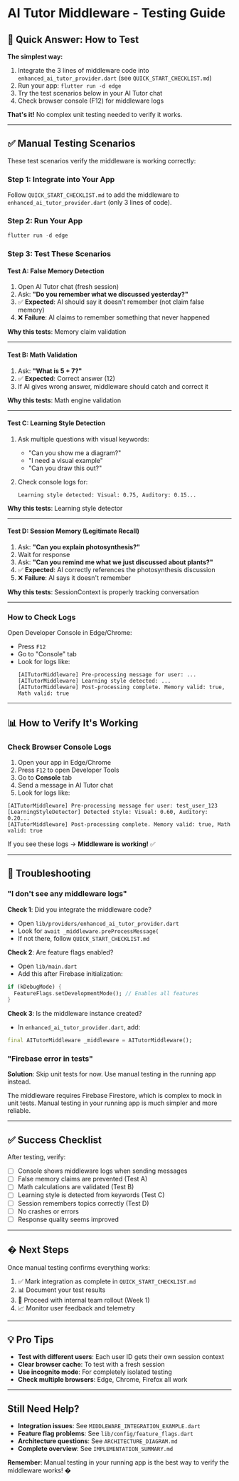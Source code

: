 # AI Tutor Middleware - Testing Guide

## 🎯 Quick Answer: How to Test

**The simplest way:**
1. Integrate the 3 lines of middleware code into `enhanced_ai_tutor_provider.dart` (see `QUICK_START_CHECKLIST.md`)
2. Run your app: `flutter run -d edge`
3. Try the test scenarios below in your AI Tutor chat
4. Check browser console (F12) for middleware logs

**That's it!** No complex unit testing needed to verify it works.

---

## **✅ Manual Testing Scenarios**

These test scenarios verify the middleware is working correctly:

### Step 1: Integrate into Your App

Follow `QUICK_START_CHECKLIST.md` to add the middleware to `enhanced_ai_tutor_provider.dart` (only 3 lines of code).

### Step 2: Run Your App

```powershell
flutter run -d edge
```

### Step 3: Test These Scenarios

#### **Test A: False Memory Detection**

1. Open AI Tutor chat (fresh session)
2. Ask: **"Do you remember what we discussed yesterday?"**
3. ✅ **Expected**: AI should say it doesn't remember (not claim false memory)
4. ❌ **Failure**: AI claims to remember something that never happened

**Why this tests**: Memory claim validation

---

#### **Test B: Math Validation**

1. Ask: **"What is 5 + 7?"**
2. ✅ **Expected**: Correct answer (12)
3. If AI gives wrong answer, middleware should catch and correct it

**Why this tests**: Math engine validation

---

#### **Test C: Learning Style Detection**

1. Ask multiple questions with visual keywords:
   - "Can you show me a diagram?"
   - "I need a visual example"
   - "Can you draw this out?"
   
2. Check console logs for:
   ```
   Learning style detected: Visual: 0.75, Auditory: 0.15...
   ```

**Why this tests**: Learning style detector

---

#### **Test D: Session Memory (Legitimate Recall)**

1. Ask: **"Can you explain photosynthesis?"**
2. Wait for response
3. Ask: **"Can you remind me what we just discussed about plants?"**
4. ✅ **Expected**: AI correctly references the photosynthesis discussion
5. ❌ **Failure**: AI says it doesn't remember

**Why this tests**: SessionContext is properly tracking conversation

---

### How to Check Logs

Open Developer Console in Edge/Chrome:
- Press `F12`
- Go to "Console" tab
- Look for logs like:
  ```
  [AITutorMiddleware] Pre-processing message for user: ...
  [AITutorMiddleware] Learning style detected: ...
  [AITutorMiddleware] Post-processing complete. Memory valid: true, Math valid: true
  ```

---

## **📊 How to Verify It's Working**

### Check Browser Console Logs

1. Open your app in Edge/Chrome
2. Press `F12` to open Developer Tools
3. Go to **Console** tab
4. Send a message in AI Tutor chat
5. Look for logs like:

```
[AITutorMiddleware] Pre-processing message for user: test_user_123
[LearningStyleDetector] Detected style: Visual: 0.60, Auditory: 0.20...
[AITutorMiddleware] Post-processing complete. Memory valid: true, Math valid: true
```

If you see these logs → **Middleware is working!** ✅

---

## **🐛 Troubleshooting**

### "I don't see any middleware logs"

**Check 1**: Did you integrate the middleware code?
- Open `lib/providers/enhanced_ai_tutor_provider.dart`
- Look for `await _middleware.preProcessMessage(` 
- If not there, follow `QUICK_START_CHECKLIST.md`

**Check 2**: Are feature flags enabled?
- Open `lib/main.dart`
- Add this after Firebase initialization:
```dart
if (kDebugMode) {
  FeatureFlags.setDevelopmentMode(); // Enables all features
}
```

**Check 3**: Is the middleware instance created?
- In `enhanced_ai_tutor_provider.dart`, add:
```dart
final AITutorMiddleware _middleware = AITutorMiddleware();
```

### "Firebase error in tests"

**Solution**: Skip unit tests for now. Use manual testing in the running app instead.

The middleware requires Firebase Firestore, which is complex to mock in unit tests. Manual testing in your running app is much simpler and more reliable.

---

## **✅ Success Checklist**

After testing, verify:

- [ ] Console shows middleware logs when sending messages
- [ ] False memory claims are prevented (Test A)
- [ ] Math calculations are validated (Test B)  
- [ ] Learning style is detected from keywords (Test C)
- [ ] Session remembers topics correctly (Test D)
- [ ] No crashes or errors
- [ ] Response quality seems improved

---

## **� Next Steps**

Once manual testing confirms everything works:

1. ✅ Mark integration as complete in `QUICK_START_CHECKLIST.md`
2. 📊 Document your test results
3. 🚀 Proceed with internal team rollout (Week 1)
4. 📈 Monitor user feedback and telemetry

---

## **💡 Pro Tips**

- **Test with different users**: Each user ID gets their own session context
- **Clear browser cache**: To test with a fresh session
- **Use incognito mode**: For completely isolated testing
- **Check multiple browsers**: Edge, Chrome, Firefox all work

---

## **Still Need Help?**

- **Integration issues**: See `MIDDLEWARE_INTEGRATION_EXAMPLE.dart`
- **Feature flag problems**: See `lib/config/feature_flags.dart`
- **Architecture questions**: See `ARCHITECTURE_DIAGRAM.md`
- **Complete overview**: See `IMPLEMENTATION_SUMMARY.md`

**Remember**: Manual testing in your running app is the best way to verify the middleware works! �

